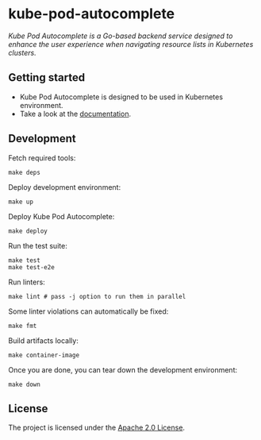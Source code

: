 # kube-pod-autocomplete

*Kube Pod Autocomplete is a Go-based backend service designed to enhance the user experience when navigating resource lists in Kubernetes clusters.*

## Getting started

- Kube Pod Autocomplete is designed to be used in Kubernetes environment.
- Take a look at the [documentation](./docs/docs.md).

## Development

Fetch required tools:

```shell
make deps
```

Deploy development environment:

```shell
make up
```

Deploy Kube Pod Autocomplete:

```shell
make deploy
```

Run the test suite:

```shell
make test
make test-e2e
```

Run linters:

```shell
make lint # pass -j option to run them in parallel
```

Some linter violations can automatically be fixed:

```shell
make fmt
```

Build artifacts locally:

```shell
make container-image
```

Once you are done, you can tear down the development environment:

```shell
make down
```

## License

The project is licensed under the [Apache 2.0 License](LICENSE).

